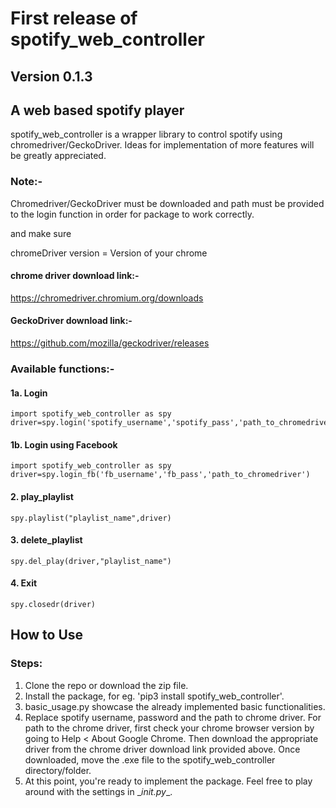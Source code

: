 # First release of spotify_web_controller
## Version 0.1.3
## A web based spotify player
spotify_web_controller is a wrapper library to control spotify using chromedriver/GeckoDriver. Ideas for implementation of more features will be greatly appreciated. 

### Note:-
Chromedriver/GeckoDriver must be downloaded and path must be provided to the login function in order for package to work correctly.

and make sure 

chromeDriver version = Version of your chrome

#### chrome driver download link:-

https://chromedriver.chromium.org/downloads

#### GeckoDriver download link:-

https://github.com/mozilla/geckodriver/releases

### Available functions:-

#### 1a. Login

```
import spotify_web_controller as spy
driver=spy.login('spotify_username','spotify_pass','path_to_chromedriver')
```

#### 1b. Login using Facebook

```
import spotify_web_controller as spy
driver=spy.login_fb('fb_username','fb_pass','path_to_chromedriver')
```

#### 2. play_playlist

```
spy.playlist("playlist_name",driver)
```

#### 3. delete_playlist

```
spy.del_play(driver,"playlist_name")
```

#### 4. Exit

```
spy.closedr(driver)
```

## How to Use
### Steps:
1. Clone the repo or download the zip file.
2. Install the package, for eg. 'pip3 install spotify_web_controller'.
3. basic_usage.py showcase the already implemented basic functionalities.
4. Replace spotify username, password and the path to chrome driver. For path to the chrome driver, first check your chrome browser version by going to Help < About Google Chrome. Then download the appropriate driver from the chrome driver download link provided above. Once downloaded, move the .exe file to the spotify_web_controller directory/folder. 
5. At this point, you're ready to implement the package. Feel free to play around with the settings in \__init.py__.

